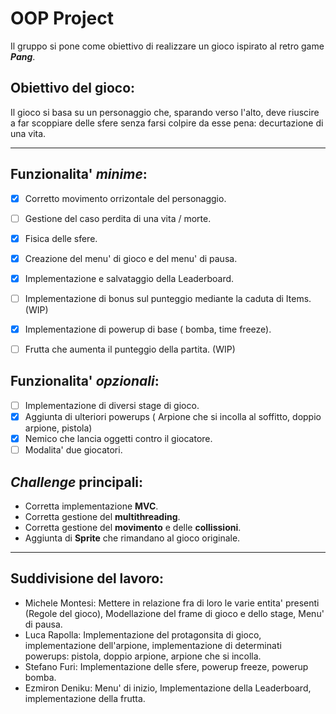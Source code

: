 # **OOP Project**

Il gruppo si pone come obiettivo di realizzare un gioco ispirato al retro game _**Pang**_.

## Obiettivo del gioco:
Il gioco si basa su un personaggio che, sparando verso l'alto, deve riuscire a far scoppiare delle sfere senza farsi colpire da esse pena: decurtazione di una vita.

---

## Funzionalita' *minime*:

- [x] Corretto movimento orrizontale del personaggio.
- [ ] Gestione del caso perdita di una vita / morte.
- [x] Fisica delle sfere.
- [x] Creazione del menu' di gioco e del menu' di pausa.
- [x] Implementazione e salvataggio della Leaderboard.
- [ ] Implementazione di bonus sul punteggio mediante la caduta di Items. (WIP)
- [x] Implementazione di powerup di base ( bomba, time freeze).
- [ ] Frutta che aumenta il punteggio della partita. (WIP)


## Funzionalita' *opzionali*:

- [ ] Implementazione di diversi stage di gioco.
- [x] Aggiunta di ulteriori powerups ( Arpione che si incolla al soffitto, doppio arpione, pistola)
- [x] Nemico che lancia oggetti contro il giocatore.
- [ ] Modalita' due giocatori.

## *Challenge* principali:

- Corretta implementazione **MVC**.
- Corretta gestione del **multithreading**.
- Corretta gestione del **movimento** e delle **collissioni**.
- Aggiunta di **Sprite** che rimandano al gioco originale.

--- 

## Suddivisione del lavoro:

- Michele Montesi: Mettere in relazione fra di loro le varie entita' presenti (Regole del gioco), Modellazione del frame di gioco e dello stage, Menu' di pausa.
- Luca Rapolla: Implementazione del protagonsita di gioco, implementazione dell'arpione, implementazione di determinati powerups: pistola, doppio arpione, arpione che si incolla.
- Stefano Furi: Implementazione delle sfere, powerup freeze, powerup bomba.
- Ezmiron Deniku: Menu' di inizio, Implementazione della Leaderboard, implementazione della frutta.
